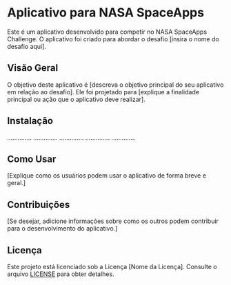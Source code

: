# Aplicativo para NASA SpaceApps

Este é um aplicativo desenvolvido para competir no NASA SpaceApps Challenge. O aplicativo foi criado para abordar o desafio [insira o nome do desafio aqui].

## Visão Geral

O objetivo deste aplicativo é [descreva o objetivo principal do seu aplicativo em relação ao desafio]. Ele foi projetado para [explique a finalidade principal ou ação que o aplicativo deve realizar].

## Instalação

..............
..............
..............
..............
..............

## Como Usar

[Explique como os usuários podem usar o aplicativo de forma breve e geral.]

## Contribuições

[Se desejar, adicione informações sobre como os outros podem contribuir para o desenvolvimento do aplicativo.]

## Licença

Este projeto está licenciado sob a Licença [Nome da Licença]. Consulte o arquivo [LICENSE](LICENSE) para obter detalhes.
